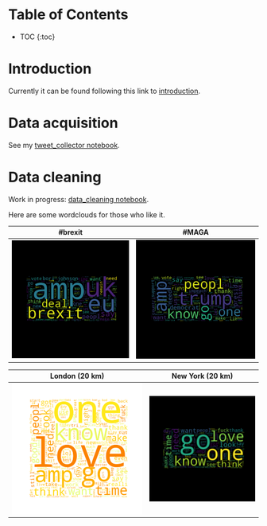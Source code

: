 # Table of Contents

* TOC
{:toc}

# Introduction

Currently it can be found following this link to [introduction](./notebooks/introduction.html).

# Data acquisition
 
See my [tweet_collector notebook](./notebooks/tweet_collector.html).

# Data cleaning

Work in progress: [data_cleaning notebook](./notebooks/data_cleaning.html).

Here are some wordclouds for those who like it.

\#brexit            |  \#MAGA
:-------------------------:|:-------------------------:
![](./img/brexit_cloud.png)  |  ![](./img/maga_cloud.png)

London (20 km)             |  New York (20 km)
:-------------------------:|:-------------------------:
![](./img/london_cloud.png)  |  ![](./img/ny_cloud.png)

